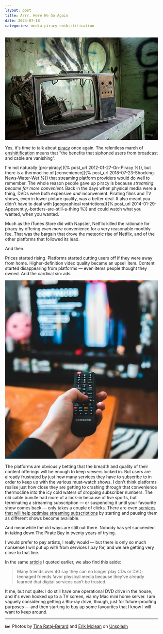 ```yaml
---
layout: post
title: Arrr, Here We Go Again
date: 2024-07-18
categories: media piracy enshittification
---
```


![A TV cabinet with no screen in it](/images/tina-rataj-berard-0Q33pyk-AXI-unsplash.jpg)

Yes, it's time to talk about [piracy](https://netwars.pelicancrossing.net/2024/07/12/the-return-of-piracy/) once again. The relentless march of [enshittification](https://en.wikipedia.org/wiki/Enshittification) means that "the benefits that siphoned users from broadcast and cable are vanishing".

I'm not naturally [pro-piracy]({% post_url 2012-01-27-On-Piracy %}), but there is a thermocline of [convenience]({% post_url 2018-07-23-Shocking-News-Water-Wet %}) that streaming platform providers would do well to remember. The whole reason people gave up piracy is because *streaming became far more convenient*. Back in the days when physical media were a thing, DVDs were both expensive *and* inconvenient. Pirating films and TV shows, even in lower picture quality, was a better deal. It also meant you didn't have to deal with [geographical restrictions]({% post_url 2014-01-29-Apparently,-borders-are-still-a-thing %}) and could watch what you wanted, when you wanted.

Much as the iTunes Store did with Napster, Netflix killed the rationale for piracy by offering *even more* convenience for a very reasonable monthly fee. That was the bargain that drove the meteoric rise of Netflix, and of the other platforms that followed its lead.

And then.

Prices started rising. Platforms started cutting users off if they were away from home. Higher-definition video quality became an upsell item. Content started disappearing from platforms — even items people thought they owned. And the cardinal sin: ads.

![A hand holding a remote pointed at a TV screen](/images/erik-mclean-U-Vu_r6qyyU-unsplash.jpg)

The platforms are obviously betting that the breadth and quality of their content offerings will be enough to keep viewers locked in. But users are already frustrated by just how many services they have to subscribe to in order to keep up with the various must-watch shows. I don't think platforms realise just how close they are getting to crashing through that convenience thermocline into the icy cold waters of dropping subscriber numbers. The old cable bundle had more of a lock-in because of live sports, but terminating a streaming subscription — or suspending it until your favourite show comes back — only takes a couple of clicks. There are even [services that will help optimise streaming subscriptions](https://apps.apple.com/app/seasons-streaming-companion/id6502302869) by starting and pausing them as different shows become available.

And meanwhile the old ways are still out there. Nobody has yet succeeded in taking down The Pirate Bay in twenty years of trying. 

I would prefer to pay artists, I really would — but there is only so much nonsense I will put up with from services I pay for, and we are getting very close to that line.

In the same [article](https://netwars.pelicancrossing.net/2024/07/12/the-return-of-piracy/) I quoted earlier, we also find this aside:

> Many friends over 40 say they can no longer play CDs or DVD; teenaged friends favor physical media because they’ve already learned that digital services can’t be trusted.

It me, but not quite: I do still have one operational DVD drive in the house, and it's even hooked up to a TV screen, via my Mac mini home server. I am vaguely considering getting a Blu-ray drive, though, just for future-proofing purposes — and then starting to buy up some favourites that I know I will want to keep around.

***

🖼️  Photos by [Tina Rataj-Berard](https://unsplash.com/@t_rat_max) and [Erik Mclean](https://unsplash.com/@introspectivedsgn) on [Unsplash](https://www.unsplash.com)